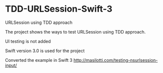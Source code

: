 # TDD-URLSession-Swift-3
URLSession using TDD approach

The project shows the ways to test URLSession using TDD approach.


UI testing is not added

Swift version 3.0 is used for the project

Converted the example in Swift 3 http://masilotti.com/testing-nsurlsession-input/

